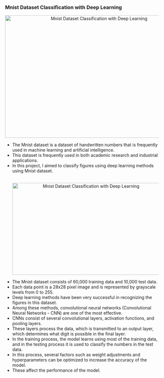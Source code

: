 ### Mnist Dataset Classification with Deep Learning

<p align="center">
    <img src="https://github.com/enessoztrk/Mnist_Dataset_Classification_with_DeepLearning/blob/main/mnint_gif/0_u5-PcKYVfUE5s2by.gif?raw=true" alt="Mnist Dataset Classification with Deep Learning" width="600" height="400">
</p>



<ul>
  <li>The Mnist dataset is a dataset of handwritten numbers that is frequently used in machine learning and artificial intelligence.</li>
  <li>This dataset is frequently used in both academic research and industrial applications.</li>
  <li>In this project, I aimed to classify figures using deep learning methods using Mnist dataset.</li><br>
  
<p align="center">
    <img src="https://github.com/enessoztrk/Mnist_Dataset_Classification_with_DeepLearning/blob/main/mnint_gif/a27d24_2e71e868470f415c8f4c55145ecebd27_mv2.gif?raw=true" alt="Mnist Dataset Classification with Deep Learning" width="500" height="300">
</p>
  
  <li>The Mnist dataset consists of 60,000 training data and 10,000 test data.</li>
  <li>Each data point is a 28x28 pixel image and is represented by grayscale levels from 0 to 255.</li>
  <li>Deep learning methods have been very successful in recognizing the figures in this dataset.</li>
  <li>Among these methods, convolutional neural networks (Convolutional Neural Networks - CNN) are one of the most effective.</li>
  <li>CNNs consist of several convolutional layers, activation functions, and pooling layers.</li>
  <li>These layers process the data, which is transmitted to an output layer, which determines what digit is possible in the final layer.</li>
  <li>In the training process, the model learns using most of the training data, and in the testing process it is used to classify the numbers in the test data.</li>
  <li>In this process, several factors such as weight adjustments and hyperparameters can be optimized to increase the accuracy of the model.</li>
  <li>These affect the performance of the model.</li>
</ul>
